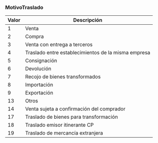 ### MotivoTraslado

| **Valor** | **Descripción**                                     |
| --------- | --------------------------------------------------- |
| 1         | Venta                                               |
| 2         | Compra                                              |
| 3         | Venta con entrega a terceros                        |
| 4         | Traslado entre establecimientos de la misma empresa |
| 5         | Consignación                                        |
| 6         | Devolución                                          |
| 7         | Recojo de bienes transformados                      |
| 8         | Importación                                         |
| 9         | Exportación                                         |
| 13        | Otros                                               |
| 14        | Venta sujeta a confirmación del comprador           |
| 17        | Traslado de bienes para transformación              |
| 18        | Traslado emisor itinerante CP                       |
| 19        | Traslado de mercancía extranjera                    |